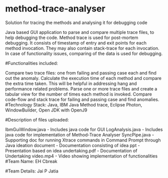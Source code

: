 # method-trace-analyser
Solution for tracing the methods and analysing it for debugging code

Java based GUI application to parse and compare multiple trace files, to help debugging the code. Method trace is used for post-mortem debugging. It consists of timestamp of entry and exit points for each method invocation. They may also contain stack-trace for each invocation. In case of functionality issues, comparing of the data is used for debugging.

#Functionalities included:

Compare two trace files: one from failing and passing case each and find out the anomaly.
Calculate the execution time of each method and compare the extra time taken. This will be helpful in addressing hang and performance related problems.
Parse one or more trace files and create a tabular view for the number of times each method is invoked.
Compare code-flow and stack trace for failing and passing case and find anomalies.
#Technology Stack: Java, IBM Java Method trace, Eclipse Photon, WindowBuilder, Open JDK with OpenJ9

#Description of files uploaded:

IbmGuiWindow.java - Includes java code for GUI
LogAnalysis.java - Includes java code for implementation of Method-Trace Analyser
SyncPipe.java - Supporting doc for running Xtrace commands in Command Prompt through Java
ideation document - Documentation consisting of idea
ppt  - Presentation based on idea
undertaking.pdf - Documentation of Undertaking
video.mp4 - Video showing implementation of functionalities
#Team Name: EH Cbreak

#Team Details: Jai P Jatia
